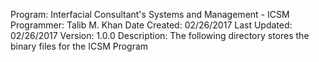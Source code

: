 Program: Interfacial Consultant's Systems and Management - ICSM
Programmer: Talib M. Khan
Date Created: 02/26/2017
Last Updated: 02/26/2017
Version: 1.0.0
Description:
    The following directory stores the binary files for the ICSM Program